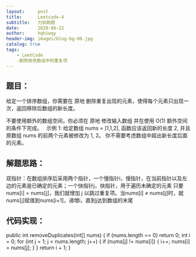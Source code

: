 ```yaml
---
layout:     post
title:      Leetcode-4
subtitle:   力扣刷题
date:       2020-06-22
author:     hqhiwqy
header-img: images/blog-bg-06.jpg
catalog: true
tags:
    - LeetCode
    -删除排序数组中的重复项 
---
```


题目：
---
给定一个排序数组，你需要在 原地 删除重复出现的元素，使得每个元素只出现一次，返回移除后数组的新长度。

不要使用额外的数组空间，你必须在 原地 修改输入数组 并在使用 O(1) 额外空间的条件下完成。
 
示例 1:
给定数组 nums = [1,1,2], 
函数应该返回新的长度 2, 并且原数组 nums 的前两个元素被修改为 1, 2。 
你不需要考虑数组中超出新长度后面的元素。

解题思路：
----
双指针：在数组排序后采用两个指针，一个慢指针i，慢指针，在当前指针以及左边的元素是已确定的元素；一个快指针j，快指针，用于遍历未确定的元素
只要 nums[i] = nums[j]，我们就增加 j 以跳过重复项。当nums[i] ≠ nums[j]时，就nums[j]赋值到nums[i+1]，递增i，直到j达到数组的末尾

代码实现：
----
public int removeDuplicates(int[] nums) {
    if (nums.length == 0) return 0;
    int i = 0;
    for (int j = 1; j < nums.length; j++) {
        if (nums[j] != nums[i]) {
            i++;
            nums[i] = nums[j];
        }
    }
    return i + 1;
}
